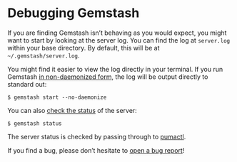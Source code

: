 <!-- Automatically generated by Pandoc -->


# Debugging Gemstash

If you are finding Gemstash isn’t behaving as you would expect, you
might want to start by looking at the server log. You can find the log
at `server.log` within your base directory. By default, this will be at
`~/.gemstash/server.log`.

You might find it easier to view the log directly in your terminal. If
you run Gemstash [in non-daemonized
form](docs/gemstash-start.1.md#options), the log will be output directly to
standard out:

    $ gemstash start --no-daemonize

You can also [check the status](docs/gemstash-status.1.md) of the server:

    $ gemstash status

The server status is checked by passing through to
[pumactl](https://github.com/puma/puma#controlstatus-server).

If you find a bug, please don’t hesitate to [open a bug
report](https://github.com/rubygems/gemstash#contributing)!
